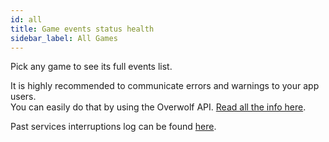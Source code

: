 ```yaml
---
id: all
title: Game events status health
sidebar_label: All Games
---
```


<meta http-equiv="Content-Type" content="text/html charset=utf-8"/>
<!-- importing React -->
<script src="https://unpkg.com/react@15/dist/react.js"></script>
<!-- importing React-Dom -->
<script src="https://unpkg.com/react-dom@15/dist/react-dom.js"></script>
<!-- importing babel for jsx -->
<script src=" https://unpkg.com/babel-standalone@6/babel.min.js"></script>
<!-- importing the remarkable plugin -->
<script src="https://cdnjs.cloudflare.com/ajax/libs/remarkable/1.7.1/remarkable.js"></script>
<!-- importing games metadata -->
<script src="/js/games_metadata.js"></script>

Pick any game to see its full events list.

It is highly recommended to communicate errors and warnings to your app users.  
You can easily do that by using the Overwolf API. [Read all the info here](../topics/howto-check-events-status-from-app).

Past services interruptions log can be found [here](past-incidents).

<div id="gameEventsStatus">
  <script type="text/jsx" src="/jsx/gameEventsStatus.jsx"></script>
</div>
